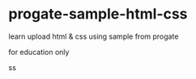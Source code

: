 # progate-sample-html-css

learn upload html & css using sample from progate

for education only

ss
